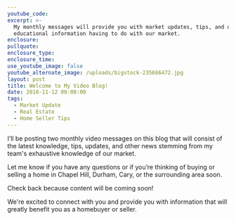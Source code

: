 ```yaml
---
youtube_code:
excerpt: >-
  My monthly messages will provide you with market updates, tips, and other
  educational information having to do with our market.
enclosure:
pullquote:
enclosure_type:
enclosure_time:
use_youtube_image: false
youtube_alternate_image: /uploads/bigstock-235686472.jpg
layout: post
title: Welcome to My Video Blog!
date: 2018-11-12 00:00:00
tags:
  - Market Update
  - Real Estate
  - Home Seller Tips
---
```


I’ll be posting two monthly video messages on this blog that will consist of the latest knowledge, tips, updates, and other news stemming from my team's exhaustive knowledge of our market. 

Let me know if you have any questions or if you’re thinking of buying or selling a home in Chapel Hill, Durham, Cary, or the surrounding area soon.

Check back because content will be coming soon!

We're excited to connect with you and provide you with information that will greatly benefit you as a homebuyer or seller.